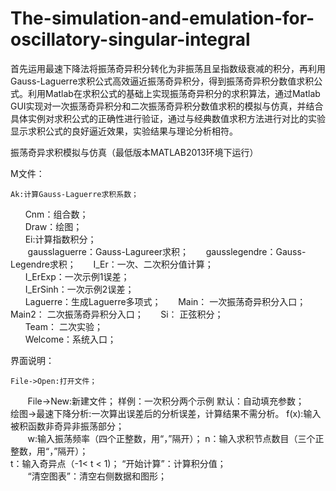 # The-simulation-and-emulation-for-oscillatory-singular-integral
首先运用最速下降法将振荡奇异积分转化为非振荡且呈指数级衰减的积分，再利用Gauss-Laguerre求积公式高效逼近振荡奇异积分，得到振荡奇异积分数值求积公式。利用Matlab在求积公式的基础上实现振荡奇异积分的求积算法，通过Matlab GUI实现对一次振荡奇异积分和二次振荡奇异积分数值求积的模拟与仿真，并结合具体实例对求积公式的正确性进行验证，通过与经典数值求积方法进行对比的实验显示求积公式的良好逼近效果，实验结果与理论分析相符。


振荡奇异求积模拟与仿真（最低版本MATLAB2013环境下运行）

M文件：

	Ak:计算Gauss-Laguerre求积系数；	
        Cnm：组合数；	
        Draw：绘图；	
        Ei:计算指数积分；	
        gausslaguerre：Gauss-Lagureer求积；	
        gausslegendre：Gauss-Legendre求积；	
        I_Er：一次、二次积分值计算；	
        I_ErExp：一次示例1误差；	
        I_ErSinh：一次示例2误差；	
        Laguerre：生成Laguerre多项式；	
        Main：	一次振荡奇异积分入口；	
        Main2：	二次振荡奇异积分入口；	
        Si：	正弦积分；	
        Team：	二次实验；	
        Welcome：系统入口；
        
界面说明：

	File->Open:打开文件；	
        File->New:新建文件；	
        样例：一次积分两个示例
	默认：自动填充参数；	
        绘图->最速下降分析:一次算出误差后的分析误差，计算结果不需分析。
	f(x):输入被积函数非奇异非振荡部分；	
        w:输入振荡频率（四个正整数，用“，”隔开）；	
        n：输入求积节点数目（三个正整数，用“，”隔开）；	
        t：输入奇异点（-1< t < 1)；
        “开始计算”：计算积分值；	
        “清空图表”：清空右侧数据和图形；
